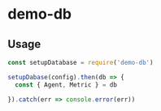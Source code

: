 # demo-db

## Usage

``` js
const setupDatabase = require('demo-db')

setupDabase(config).then(db => {
  const { Agent, Metric } = db

}).catch(err => console.error(err))
```